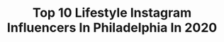 ---
title: Top 10 Lifestyle Instagram Influencers In Philadelphia In 2020
description: >-
  Find top lifestyle Instagram influencers in Philadelphia in 2020. Most popular hashtags: #ad #sponsored #philadelphia #visitphilly.
platform: Instagram
profiles:
  - username: "herphilly"
    fullname: >-
      Emily Tharp | Philly Blogger
    location: "United States"
    followers: 5302
    engagement: 564
    commentsToLikes: 0.143004
    avatar: "https://scontent-ams4-1.cdninstagram.com/v/t51.2885-19/s320x320/31326680_182890162362817_1883037529423216640_n.jpg?_nc_ht=scontent-ams4-1.cdninstagram.com&_nc_ohc=KumXvE1yBEgAX9tsgGy&oh=f4df1032faead36c58997521b3d7b221&oe=5EB9B5DA"
    verified: false
    hashtags: "#whitneypose, #visitphilly, #phillyphilly, #herphilly"
  - username: "bunch.ofbs"
    fullname: >-
      Becca Scholes I Bunch of BS
    location: "United States"
    followers: 10407
    engagement: 700
    commentsToLikes: 0.163115
    avatar: "https://scontent-atl3-1.cdninstagram.com/v/t51.2885-19/s320x320/85184823_801892470295447_383321063754301440_n.jpg?_nc_ht=scontent-atl3-1.cdninstagram.com&_nc_ohc=yFmUMI3kq2wAX-xbsS8&oh=1dfbe928a5569bbeec4140343964f6e2&oe=5EB9DE09"
    verified: false
    hashtags: "#sponsored, #fabletics, #affordablefashion, #targetstyle"
  - username: "pilot.drew"
    fullname: >-
      Andrew, First Officer
    location: "United States"
    followers: 129235
    engagement: 730
    commentsToLikes: 0.029701
    avatar: "https://scontent-ams4-1.cdninstagram.com/v/t51.2885-19/s320x320/61150929_556821538058931_5807833620089405440_n.jpg?_nc_ht=scontent-ams4-1.cdninstagram.com&_nc_ohc=KdDqh92q7scAX9Bil0K&oh=3d4d15322babb334a94474752bcb3151&oe=5EBA8505"
    verified: false
    hashtags: "#tailtuesday, #colehaanpaidpartner, #sponsored, #fighttheburn"
  - username: "nicoleangela14"
    fullname: >-
      Nicole Clash | Lifestyle Blog
    location: "United States"
    followers: 13915
    engagement: 440
    commentsToLikes: 0.167319
    avatar: "https://scontent-lht6-1.cdninstagram.com/v/t51.2885-19/s320x320/82312929_579048239605743_4349215387238268928_n.jpg?_nc_ht=scontent-lht6-1.cdninstagram.com&_nc_ohc=6AquXsEGnQcAX8wGO5f&oh=af9b8e78bb92f410b11641065f1d406b&oe=5EB9208F"
    verified: false
    hashtags: "#partnership, #topgolf, #skincareroutine, #socialworker"
  - username: "le.chic.touch"
    fullname: >-
      Sara K
    location: "United States"
    followers: 17875
    engagement: 445
    commentsToLikes: 0.036942
    avatar: "https://scontent-ams4-1.cdninstagram.com/v/t51.2885-19/s320x320/65075755_471795463393534_7008319757195673600_n.jpg?_nc_ht=scontent-ams4-1.cdninstagram.com&_nc_ohc=L46UkClNeVMAX_-RFKO&oh=5161afc9d533b836f8e0e20dd704653a&oe=5EB8F472"
    verified: false
    hashtags: "#philadelphia, #ad, #berrifit, #visitphl"
  - username: "theblondetravelsx0"
    fullname: >-
      JAMIE RIVERO  | Philly Blogger
    location: "United States"
    followers: 20486
    engagement: 264
    commentsToLikes: 0.175851
    avatar: "https://scontent-lhr8-1.cdninstagram.com/v/t51.2885-19/s320x320/89858536_498118284203493_4842131298988326912_n.jpg?_nc_ht=scontent-lhr8-1.cdninstagram.com&_nc_ohc=Hur6OQaEZfEAX_uPGR4&oh=482e8cb58e10811ff235c90a37f9241d&oe=5EBC897A"
    verified: false
    hashtags: "#maldives, #lightstim, #haircare, #freshrose"
  - username: "loveronnie"
    fullname: >-
      Ronnie Howard
    location: "United States"
    followers: 19134
    engagement: 202
    commentsToLikes: 0.068492
    avatar: "https://scontent-ams4-1.cdninstagram.com/v/t51.2885-19/s320x320/91764156_206356753983519_74124134732267520_n.jpg?_nc_ht=scontent-ams4-1.cdninstagram.com&_nc_ohc=MDkeq2BK2f4AX-D7KV0&oh=7f651a7f4a25e7f2d523fc1929aef456&oe=5EB8ABE5"
    verified: false
    hashtags: "#selfcaresunday, #yummy, #selfcare, #stayhome"
  - username: "kozyandco"
    fullname: >-
      jessica | kozy & co
    location: "United States"
    followers: 25324
    engagement: 87
    commentsToLikes: 0.073544
    avatar: "https://scontent-lhr8-1.cdninstagram.com/v/t51.2885-19/s320x320/53822842_838389269830317_1394147960534597632_n.jpg?_nc_ht=scontent-lhr8-1.cdninstagram.com&_nc_ohc=OMfoI0Pw9b4AX8qYKc6&oh=2c95e80ae9230a871f257c1d5e0ebccf&oe=5EBB2C46"
    verified: false
    hashtags: "#mygutreport, #arthurandrewmedical, #goodnaturedselects, #ltkunder100"
  - username: "wearethekruks"
    fullname: >-
      Philadelphia Wedding Photogs
    location: "United States"
    followers: 2235
    engagement: 1116
    commentsToLikes: 0.063145
    avatar: "https://scontent-amt2-1.cdninstagram.com/v/t51.2885-19/s320x320/21879156_1477271552356809_2592426093608697856_n.jpg?_nc_ht=scontent-amt2-1.cdninstagram.com&_nc_ohc=lffuv84jeDwAX8pjL_X&oh=541ddc7ad37b7c89e9c4965101df6f6c&oe=5E9DA8DA"
    verified: false
    hashtags: "#loewsphiladelphia, #phillyhairstylist, #lifestyleblogger, #phillylove"
  - username: "mister.dish"
    fullname: >-
      𝕄𝕣 𝔻𝕚𝕤𝕙 (Karol Daly)
    location: "United States"
    followers: 28557
    engagement: 150
    commentsToLikes: 0.039225
    avatar: "https://scontent-lhr8-1.cdninstagram.com/v/t51.2885-19/s320x320/69460163_2110806562560603_4466339506177441792_n.jpg?_nc_ht=scontent-lhr8-1.cdninstagram.com&_nc_ohc=Ci0rrYlS-3sAX8x-uiE&oh=884afbc19b4eba367ba6cdc43ac05c33&oe=5EB97DBB"
    verified: false
    hashtags: "#curry, #pasta, #grilledcheese, #burritos"
---